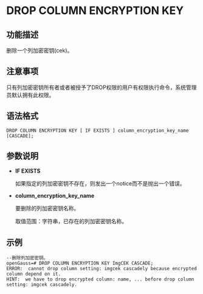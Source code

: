 # DROP COLUMN ENCRYPTION KEY<a name="ZH-CN_TOPIC_0294528091"></a>

## 功能描述<a name="section77761618077"></a>

删除一个列加密密钥\(cek\)。

## 注意事项<a name="section7776101818719"></a>

只有列加密密钥所有者或者被授予了DROP权限的用户有权限执行命令，系统管理员默认拥有此权限。

## 语法格式<a name="zh-cn_topic_0059778607_seefd39b3ef1942df9e333846afd3a56c"></a>

```
DROP COLUMN ENCRYPTION KEY [ IF EXISTS ] column_encryption_key_name [CASCADE];
```

## 参数说明<a name="zh-cn_topic_0059778607_sad5ef99cc3a043838c29c5bdde9caab3"></a>

-   **IF EXISTS**

    如果指定的列加密密钥不存在，则发出一个notice而不是抛出一个错误。

-   **column\_encryption\_key\_name**

    要删除的列加密密钥名称。

    取值范围：字符串，已存在的列加密密钥名称。


## 示例<a name="section162746130164"></a>

```
--删除列加密密钥。
openGauss=# DROP COLUMN ENCRYPTION KEY ImgCEK CASCADE;
ERROR:  cannot drop column setting: imgcek cascadely because encrypted column depend on it.
HINT:  we have to drop encrypted column: name, ... before drop column setting: imgcek cascadely.
```

